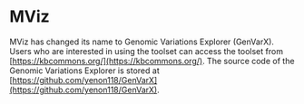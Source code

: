 # MViz

MViz has changed its name to Genomic Variations Explorer (GenVarX). Users who are interested in using the toolset can access the toolset from [https://kbcommons.org/](https://kbcommons.org/). The source code of the Genomic Variations Explorer is stored at [https://github.com/yenon118/GenVarX](https://github.com/yenon118/GenVarX).
